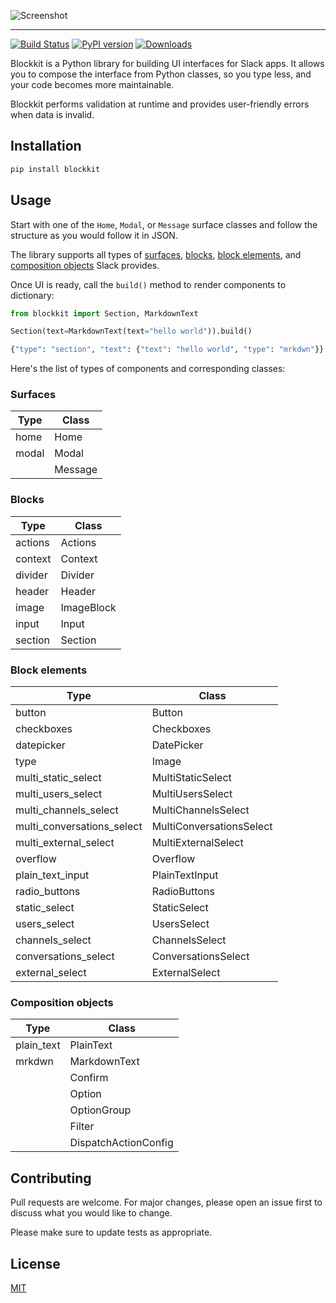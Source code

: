 ![Screenshot](https://github.com/imryche/blockkit/raw/master/images/logo.png)

---

[![Build Status](https://travis-ci.com/imryche/blockkit.svg?branch=master)](https://travis-ci.com/imryche/blockkit)
[![PyPI version](https://badge.fury.io/py/blockkit.svg)](https://badge.fury.io/py/blockkit)
[![Downloads](https://pepy.tech/badge/blockkit)](https://pepy.tech/project/blockkit)

Blockkit is a Python library for building UI interfaces for Slack apps. It allows you to compose the interface from Python classes, so you type less, and your code becomes more maintainable.

Blockkit performs validation at runtime and provides user-friendly errors when data is invalid.

## Installation

```bash
pip install blockkit
```

## Usage

Start with one of the `Home`, `Modal`, or `Message` surface classes and follow the structure as you would follow it in JSON.

The library supports all types of [surfaces](https://api.slack.com/surfaces), [blocks](https://api.slack.com/block-kit), [block elements](https://api.slack.com/block-kit), and [composition objects](https://api.slack.com/block-kit) Slack provides.

Once UI is ready, call the `build()` method to render components to dictionary:

```python
from blockkit import Section, MarkdownText

Section(text=MarkdownText(text="hello world")).build()

{"type": "section", "text": {"text": "hello world", "type": "mrkdwn"}}
```

Here's the list of types of components and corresponding classes:

### Surfaces

| Type  | Class   |
|-------|---------|
| home  | Home    |
| modal | Modal   |
|       | Message |

### Blocks

| Type    | Class      |
|---------|------------|
| actions | Actions    |
| context | Context    |
| divider | Divider    |
| header  | Header     |
| image   | ImageBlock |
| input   | Input      |
| section | Section    |

### Block elements

| Type                       | Class                    |
|----------------------------|--------------------------|
| button                     | Button                   |
| checkboxes                 | Checkboxes               |
| datepicker                 | DatePicker               |
| type                       | Image                    |
| multi_static_select        | MultiStaticSelect        |
| multi_users_select         | MultiUsersSelect         |
| multi_channels_select      | MultiChannelsSelect      |
| multi_conversations_select | MultiConversationsSelect |
| multi_external_select      | MultiExternalSelect      |
| overflow                   | Overflow                 |
| plain_text_input           | PlainTextInput           |
| radio_buttons              | RadioButtons             |
| static_select              | StaticSelect             |
| users_select               | UsersSelect              |
| channels_select            | ChannelsSelect           |
| conversations_select       | ConversationsSelect      |
| external_select            | ExternalSelect           |

### Composition objects

| Type       | Class                |
|------------|----------------------|
| plain_text | PlainText            |
| mrkdwn     | MarkdownText         |
|            | Confirm              |
|            | Option               |
|            | OptionGroup          |
|            | Filter               |
|            | DispatchActionConfig |

## Contributing
Pull requests are welcome. For major changes, please open an issue first to discuss what you would like to change.

Please make sure to update tests as appropriate.

## License
[MIT](https://choosealicense.com/licenses/mit/)
